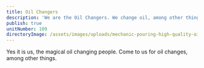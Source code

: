 ```yaml
---
title: Oil Changers
description: 'We are the Oil Changers. We change oil, among other things...'
publish: true
unitNumber: 109
directoryImage: /assets/images/uploads/mechanic-pouring-high-quality-oil-7kjbxc9.jpeg
---
```

Yes it is us, the magical oil changing people. Come to us for oil changes, among other things.
